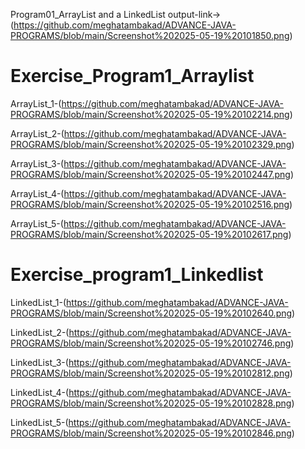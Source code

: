 Program01_ArrayList and a LinkedList output-link->(https://github.com/meghatambakad/ADVANCE-JAVA-PROGRAMS/blob/main/Screenshot%202025-05-19%20101850.png)

# Exercise_Program1_Arraylist

ArrayList_1-(https://github.com/meghatambakad/ADVANCE-JAVA-PROGRAMS/blob/main/Screenshot%202025-05-19%20102214.png)

ArrayList_2-(https://github.com/meghatambakad/ADVANCE-JAVA-PROGRAMS/blob/main/Screenshot%202025-05-19%20102329.png)

ArrayList_3-(https://github.com/meghatambakad/ADVANCE-JAVA-PROGRAMS/blob/main/Screenshot%202025-05-19%20102447.png)  

ArrayList_4-(https://github.com/meghatambakad/ADVANCE-JAVA-PROGRAMS/blob/main/Screenshot%202025-05-19%20102516.png)

ArrayList_5-(https://github.com/meghatambakad/ADVANCE-JAVA-PROGRAMS/blob/main/Screenshot%202025-05-19%20102617.png)

# Exercise_program1_Linkedlist

LinkedList_1-(https://github.com/meghatambakad/ADVANCE-JAVA-PROGRAMS/blob/main/Screenshot%202025-05-19%20102640.png)

LinkedList_2-(https://github.com/meghatambakad/ADVANCE-JAVA-PROGRAMS/blob/main/Screenshot%202025-05-19%20102746.png)

LinkedList_3-(https://github.com/meghatambakad/ADVANCE-JAVA-PROGRAMS/blob/main/Screenshot%202025-05-19%20102812.png)

LinkedList_4-(https://github.com/meghatambakad/ADVANCE-JAVA-PROGRAMS/blob/main/Screenshot%202025-05-19%20102828.png)

LinkedList_5-(https://github.com/meghatambakad/ADVANCE-JAVA-PROGRAMS/blob/main/Screenshot%202025-05-19%20102846.png)
